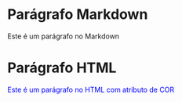 <!-- Primeira digitação -->
# Parágrafo Markdown
Este é um parágrafo no Markdown

# Parágrafo HTML
<p style="color: blue;"> Este é um parágrafo no HTML com atributo de COR</p>